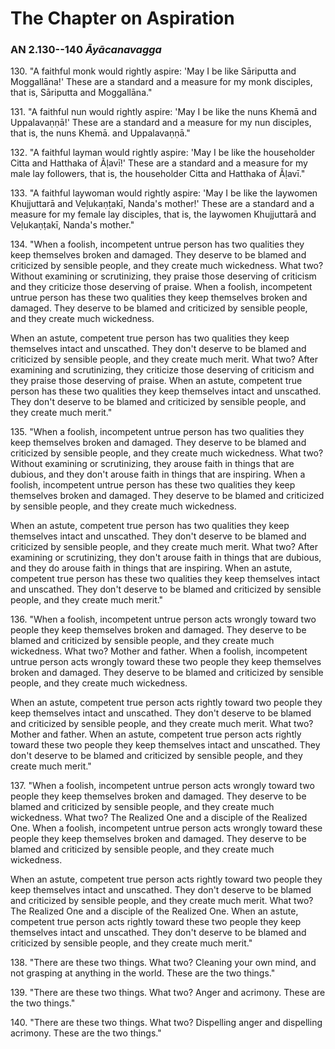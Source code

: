 # The Chapter on Aspiration

### AN 2.130--140 *Āyācanavagga*

<!--pg-->
130\. "A faithful monk would rightly aspire: 'May I be like
Sāriputta and Moggallāna!' These are a
standard and a measure for my monk disciples, that is,
Sāriputta and Moggallāna."

<!--pg-->
131\. "A faithful nun would rightly aspire: 'May I be like the nuns
Khemā and Uppalavaṇṇā!' These are a standard
and a measure for my nun disciples, that is, the nuns Khemā\.
and Uppalavaṇṇā."

<!--pg-->
132\. "A faithful layman would rightly aspire: 'May I be like the householder
Citta and Hatthaka of Ãḷavī!' These are a standard and a
measure for my male lay followers, that is, the householder Citta and
Hatthaka of Ãḷavī."

<!--pg-->
133\. "A faithful laywoman would rightly aspire: 'May I be like the laywomen
Khujjuttarā and Veḷukaṇṭakī, Nanda's mother!'
These are a standard and a measure for my female lay disciples, that is,
the laywomen Khujjuttarā and Veḷukaṇṭakī,
Nanda's mother."

<!--pg-->
134\. "When a foolish, incompetent untrue person has two qualities they keep
themselves broken and damaged. They deserve to be blamed and criticized
by sensible people, and they create much wickedness. What two? Without
examining or scrutinizing, they praise those deserving of criticism and
they criticize those deserving of praise. When a foolish, incompetent
untrue person has these two qualities they keep themselves broken and
damaged. They deserve to be blamed and criticized by sensible people,
and they create much wickedness.

When an astute, competent true person has two qualities they keep
themselves intact and unscathed. They don't deserve to be blamed and
criticized by sensible people, and they create much merit. What two?
After examining and scrutinizing, they criticize those deserving of
criticism and they praise those deserving of praise. When an astute,
competent true person has these two qualities they keep themselves
intact and unscathed. They don't deserve to be blamed and criticized by
sensible people, and they create much merit."

<!--pg-->
135\. "When a foolish, incompetent untrue person has two qualities they keep
themselves broken and damaged. They deserve to be blamed and criticized
by sensible people, and they create much wickedness. What two? Without
examining or scrutinizing, they arouse faith in things that are dubious,
and they don't arouse faith in things that are inspiring. When a
foolish, incompetent untrue person has these two qualities they keep
themselves broken and damaged. They deserve to be blamed and criticized
by sensible people, and they create much wickedness.

When an astute, competent true person has two qualities they keep
themselves intact and unscathed. They don't deserve to be blamed and
criticized by sensible people, and they create much merit. What two?
After examining or scrutinizing, they don't arouse faith in things that
are dubious, and they do arouse faith in things that are inspiring. When
an astute, competent true person has these two qualities they keep
themselves intact and unscathed. They don't deserve to be blamed and
criticized by sensible people, and they create much merit."

<!--pg-->
136\. "When a foolish, incompetent untrue person acts wrongly toward two
people they keep themselves broken and damaged. They deserve to be
blamed and criticized by sensible people, and they create much
wickedness. What two? Mother and father. When a foolish, incompetent
untrue person acts wrongly toward these two people they keep themselves
broken and damaged. They deserve to be blamed and criticized by sensible
people, and they create much wickedness.

When an astute, competent true person acts rightly toward two people
they keep themselves intact and unscathed. They don't deserve to be
blamed and criticized by sensible people, and they create much merit.
What two? Mother and father. When an astute, competent true person acts
rightly toward these two people they keep themselves intact and
unscathed. They don't deserve to be blamed and criticized by sensible
people, and they create much merit."

<!--pg-->
137\. "When a foolish, incompetent untrue person acts wrongly toward two
people they keep themselves broken and damaged. They deserve to be
blamed and criticized by sensible people, and they create much
wickedness. What two? The Realized One and a disciple of the Realized
One. When a foolish, incompetent untrue person acts wrongly toward these
people they keep themselves broken and damaged. They deserve to be
blamed and criticized by sensible people, and they create much
wickedness.

When an astute, competent true person acts rightly toward two people
they keep themselves intact and unscathed. They don't deserve to be
blamed and criticized by sensible people, and they create much merit.
What two? The Realized One and a disciple of the Realized One. When an
astute, competent true person acts rightly toward these two people they
keep themselves intact and unscathed. They don't deserve to be blamed
and criticized by sensible people, and they create much merit."

<!--pg-->
138\. "There are these two things. What two? Cleaning your own mind, and not
grasping at anything in the world. These are the two things."

<!--pg-->
139\. "There are these two things. What two? Anger and acrimony. These are the
two things."

<!--pg-->
140\. "There are these two things. What two? Dispelling anger and dispelling
acrimony. These are the two things."

